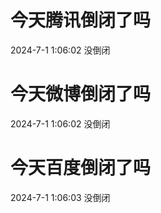 # 今天腾讯倒闭了吗

2024-7-1 1:06:02 没倒闭

# 今天微博倒闭了吗

2024-7-1 1:06:02 没倒闭

# 今天百度倒闭了吗

2024-7-1 1:06:03 没倒闭

